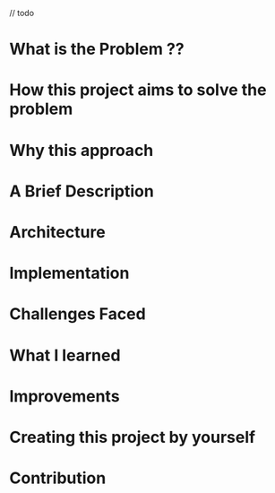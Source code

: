 // todo

# What is the Problem ?? 

# How this project aims to solve the problem

# Why this approach

# A Brief Description 
# Architecture 

# Implementation

# Challenges Faced 

# What I learned 

# Improvements

# Creating this project by yourself

# Contribution 

